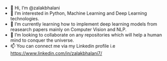 - 👋 Hi, I’m @zalakbhalani
- 👀 I’m interested in Python, Machine Learning and Deep Learning technologies.
- 🌱 I’m currently learning how to implement deep learning models from reasearch papers mainly on Computer Vision and NLP.
- 💞️ I’m looking to collaborate on any repositories which will help a human mind to conquer the universe.
- 📫 You can connect me via my Linkedin profile i.e https://www.linkedin.com/in/zalakbhalani7/

<!---
zalakbhalani/zalakbhalani is a ✨ special ✨ repository because its `README.md` (this file) appears on your GitHub profile.
You can click the Preview link to take a look at your changes.
--->
